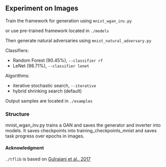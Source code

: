 ## Experiment on Images

Train the framework for generation using `mnist_wgan_inv.py`

or use pre-trained framework located in `./models`

Then generate natural adversaries using `mnist_natural_adversary.py`

Classifiers:
- Random Forest (90.45%), `--classifier rf`
- LeNet (98.71%), `--classifier lenet`

Algorithms:
- iterative stochastic search, `--iterative`
- hybrid shrinking search (default)

Output samples are located in `./examples`

### Structure
mnist_wgan_inv.py trains a GAN and saves the generator and inverter into models.
It saves checkpoints into training_checkpoints_mnist and saves task progress over
epochs in images.

#### Acknowledgment
`./tflib` is based on [Gulrajani et al., 2017](https://github.com/igul222/improved_wgan_training)
